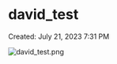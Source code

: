 # david_test

Created: July 21, 2023 7:31 PM

![david_test.png](david_test%2017104710e0ea4b2daa22d604d60e2e48/david_test.png)